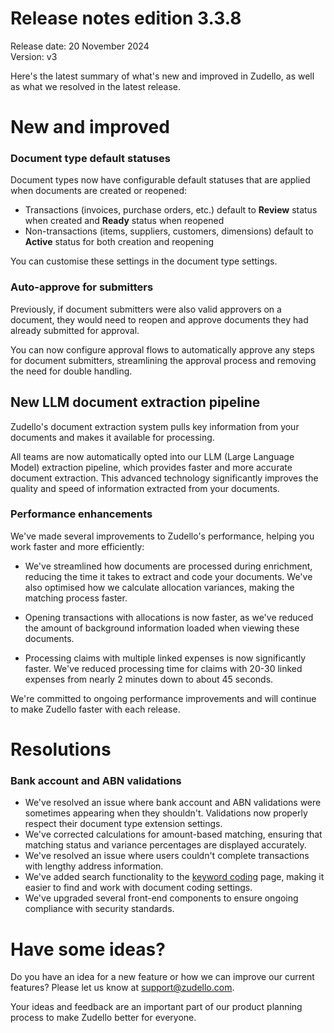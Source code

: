 # Release notes edition 3.3.8

Release date: 20 November 2024  
Version: v3

Here's the latest summary of what's new and improved in Zudello, as well as what we resolved in the latest release.

# New and improved

### Document type default statuses

Document types now have configurable default statuses that are applied when documents are created or reopened:
- Transactions (invoices, purchase orders, etc.) default to **Review** status when created and **Ready** status when reopened
- Non-transactions (items, suppliers, customers, dimensions) default to **Active** status for both creation and reopening

You can customise these settings in the document type settings.

### Auto-approve for submitters

Previously, if document submitters were also valid approvers on a document, they would need to reopen and approve documents they had already submitted for approval. 

You can now configure approval flows to automatically approve any steps for document submitters, streamlining the approval process and removing the need for double handling. 

## New LLM document extraction pipeline

Zudello's document extraction system pulls key information from your documents and makes it available for processing.

All teams are now automatically opted into our LLM (Large Language Model) extraction pipeline, which provides faster and more accurate document extraction. This advanced technology significantly improves the quality and speed of information extracted from your documents.

### Performance enhancements

We've made several improvements to Zudello's performance, helping you work faster and more efficiently:

- We've streamlined how documents are processed during enrichment, reducing the time it takes to extract and code your documents. We've also optimised how we calculate allocation variances, making the matching process faster.
  
- Opening transactions with allocations is now faster, as we've reduced the amount of background information loaded when viewing these documents.
  
- Processing claims with multiple linked expenses is now significantly faster. We've reduced processing time for claims with 20-30 linked expenses from nearly 2 minutes down to about 45 seconds.

We're committed to ongoing performance improvements and will continue to make Zudello faster with each release.

# Resolutions

### Bank account and ABN validations 

- We've resolved an issue where bank account and ABN validations were sometimes appearing when they shouldn't. Validations now properly respect their document type extension settings.
- We've corrected calculations for amount-based matching, ensuring that matching status and variance percentages are displayed accurately.
- We've resolved an issue where users couldn't complete transactions with lengthy address information.
- We've added search functionality to the [keyword coding](../business-rules/keyword-coding-rules.md) page, making it easier to find and work with document coding settings.
- We've upgraded several front-end components to ensure ongoing compliance with security standards.

# Have some ideas?

Do you have an idea for a new feature or how we can improve our current features? Please let us know at [support@zudello.com](mailto:support@zudello.com). 

Your ideas and feedback are an important part of our product planning process to make Zudello better for everyone.